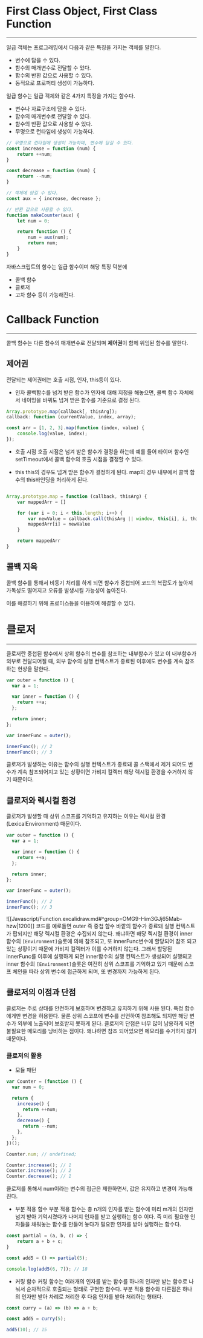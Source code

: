 # First Class Object, First Class Function
---
일급 객체는 프로그래밍에서 다음과 같은 특징을 가지는 객체를 말한다.
- 변수에 담을 수 있다.
- 함수의 매개변수로 전달할 수 있다.
- 함수의 반환 값으로 사용할 수 있다.
- 동적으로 프로퍼티 생성이 가능하다.

일급 함수는 일급 객체와 같은 4가지 특징을 가지는 함수다.
- 변수나 자료구조에 담을 수 있다.
- 함수의 매개변수로 전달할 수 있다.
- 함수의 반환 값으로 사용할 수 있다.
- 무명으로 런타임에 생성이 가능하다.

```js
// 무명으로 런타임에 생성이 가능하며, 변수에 담길 수 있다.
const increase = function (num) {
	return ++num;
}

const decrease = function (num) {
	return --num;
}

// 객체에 담길 수 있다.
const aux = { increase, decrease };

// 반환 값으로 사용할 수 있다.
function makeCounter(aux) {
	let num = 0;

	return function () {
		num = aux(num);
		return num;
	}
}
```

자바스크립트의 함수는 일급 함수이며 해당 특징 덕분에
- 콜백 함수
- 클로저
- 고차 함수
등이 가능해진다.

# Callback Function
---
콜백 함수는 다른 함수의 매개변수로 전달되며 **제어권**이 함께 위임된 함수를 말한다.

## 제어권
전달되는 제어권에는 호출 시점, 인자, this등이 있다.

- 인자
콜백함수를 넘겨 받은 함수가 인자에 대해 지정을 해놓으면, 콜백 함수 자체에서 네이밍을 바꿔도 넘겨 받은 함수를 기준으로 결정 된다.
```js
Array.prototype.map(callback[, thisArg]);
callback: function (currentValue, index, array);

const arr = [1, 2, 3].map(function (index, value) {
	console.log(value, index);
});
```

- 호출 시점
호출 시점은 넘겨 받은 함수가 결정을 하는데 예를 들어 타이머 함수인 setTimeout에서 콜백 함수의 호출 시점을 결정할 수 있다.

- this
this의 경우도 넘겨 받은 함수가 결정하게 된다. map의 경우 내부에서 콜백 함수의 this바인딩을 처리하게 된다.
```js

Array.prototype.map = function (callback, thisArg) {
	var mappedArr = []

	for (var i = 0; i < this.length; i++) {
		var newValue = callback.call(thisArg || window, this[i], i, thisArg || this);
		mappedArr[i] = newValue
    }

	return mappedArr
}

```

## 콜백 지옥
콜백 함수를 통해서 비동기 처리를 하게 되면 함수가 중첩되어 코드의 복잡도가 높아져 가독성도 떨어지고 오류를 발생시킬 가능성이 높아진다.

이를 해결하기 위해 프로미스등을 이용하여 해결할 수 있다.

# 클로저
---
클로저란 중첩된 함수에서 상위 함수의 변수를 참조하는 내부함수가 있고 이 내부함수가 외부로 전달되어질 때, 외부 함수의 실행 컨텍스트가 종료된 이후에도 변수를 계속 참조하는 현상을 말한다.

```js
var outer = function () {
  var a = 1;

  var inner = function () {
    return ++a;
  };

  return inner;
};

var innerFunc = outer();

innerFunc(); // 2
innerFunc(); // 3
```

클로저가 발생하는 이유는 함수의 실행 컨텍스트가 종료돼 콜 스택에서 제거 되어도 변수가 계속 참조되어지고 있는 상황이면 가비지 컬렉터 해당 렉시컬 환경을 수거하지 않기 때문이다.

## 클로저와 렉시컬 환경
클로저가 발생할 때 상위 스코프를 기억하고 유지하는 이유는 렉시컬 환경(LexicalEnvironment) 때문이다.
```js
var outer = function () {
  var a = 1;

  var inner = function () {
    return ++a;
  };

  return inner;
};

var innerFunc = outer();

innerFunc(); // 2
innerFunc(); // 3
```
![[Javascript/Function.excalidraw.md#^group=OMG9-Him3GJj65Mab-hzw|1200]]
코드를 예로들면 outer 즉 중첩 함수 바깥의 함수가 종료돼 실행 컨텍스트가 팝되지만 해당 렉시컬 환경은 수집되지 않는다.
왜냐하면 해당 렉시컬 환경이 inner함수의 `[Environment]`슬롯에 의해 참조되고, 또 innerFunc변수에 할당되어 참조 되고 있는 상황이기 때문에 가비지 컬렉터가 이를 수거하지 않는다.
그래서 할당된 innerFunc를 이후에 실행하게 되면 inner함수의 실행 컨텍스트가 생성되어 실행되고 inner 함수의 `[Environment]`슬롯은 여전히 상위 스코프를 기억하고 있기 때문에 스코프 체인을 따라 상위 변수에 접근하게 되며, 또 변경까지 가능하게 된다.

## 클로저의 이점과 단점
클로저는 주로 상태를 안전하게 보호하며 변경하고 유지하기 위해 사용 된다. 특정 함수에게만 변경을 허용한다.
물론 상위 스코프에 변수를 선언하여 참조해도 되지만 해당 변수가 외부에 노출되어 보호받지 못하게 된다.
클로저의 단점은 너무 많이 남용하게 되면 불필요한 메모리를 낭비하는 점이다. 왜냐하면 참조 되어있으면 메모리를 수거하지 않기 때문이다.

### 클로저의 활용
- 모듈 패턴
```js
var Counter = (function () {
  var num = 0;

  return {
    increase() {
      return ++num;
    },
    decrease() {
      return --num;
    },
  };
})();

Counter.num; // undefined;

Counter.increase(); // 1
Counter.increase(); // 2
Counter.decrease(); // 1
```
클로저를 통해서 num이라는 변수의 접근은 제한하면서, 값은 유지하고 변경이 가능해진다.


- 부분 적용 함수
부분 적용 함수는 총 n개의 인자를 받는 함수에 미리 m개의 인자만 넘겨 받아 기억시켰다가 나머지 인자를 받고 실행하는 함수 이다.
즉 미리 필요한 인자들을 채워놓는 함수를 만들어 놓다가 필요한 인자를 받아 실행하는 함수다.
```js
const partial = (a, b, c) => {
	return a + b + c;
}

const add5 = () => partial(5);

console.log(add5(6, 7)); // 18
```

- 커링 함수
커링 함수는 여러개의 인자를 받는 함수를 하나의 인자만 받는 함수로 나눠서 순차적으로 호출되는 형태로 구현한 함수다.
부분 적용 함수와 다른점은 하나의 인자만 받아 차례로 처리한 후 다음 인자를 받아 처리하는 형태다.
```js
const curry = (a) => (b) => a + b;

const add5 = curry(5);

add5(10); // 15
```
